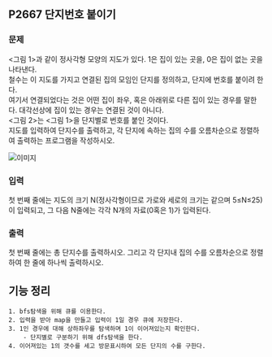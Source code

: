 ## P2667 단지번호 붙이기

### 문제
<그림 1>과 같이 정사각형 모양의 지도가 있다. 1은 집이 있는 곳을, 0은 집이 없는 곳을 나타낸다.  
철수는 이 지도를 가지고 연결된 집의 모임인 단지를 정의하고, 단지에 번호를 붙이려 한다.  
여기서 연결되었다는 것은 어떤 집이 좌우, 혹은 아래위로 다른 집이 있는 경우를 말한다. 대각선상에 집이 있는 경우는 연결된 것이 아니다.  
<그림 2>는 <그림 1>을 단지별로 번호를 붙인 것이다.   
지도를 입력하여 단지수를 출력하고, 각 단지에 속하는 집의 수를 오름차순으로 정렬하여 출력하는 프로그램을 작성하시오.  

![이미지](https://www.acmicpc.net/upload/images/ITVH9w1Gf6eCRdThfkegBUSOKd.png)
### 입력
첫 번째 줄에는 지도의 크기 N(정사각형이므로 가로와 세로의 크기는 같으며 5≤N≤25)이 입력되고, 그 다음 N줄에는 각각 N개의 자료(0혹은 1)가 입력된다.

### 출력
첫 번째 줄에는 총 단지수를 출력하시오. 그리고 각 단지내 집의 수를 오름차순으로 정렬하여 한 줄에 하나씩 출력하시오.

## 기능 정리
    1. bfs탐색을 위해 큐를 이용한다.
    2. 입력을 받아 map을 만들고 입력이 1일 경우 큐에 저장한다.
    3. 1인 경우에 대해 상하좌우를 탐색하며 1이 이어져있는지 확인한다.
        - 단지별로 구분하기 위해 dfs탐색을 한다.
    4. 이어져있는 1의 갯수를 세고 방문표시하여 모든 단지의 수를 구한다.